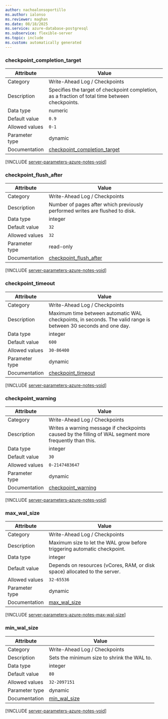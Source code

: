 ```yaml
---
author: nachoalonsoportillo
ms.author: ialonso
ms.reviewer: maghan
ms.date: 08/18/2025
ms.service: azure-database-postgresql
ms.subservice: flexible-server
ms.topic: include
ms.custom: automatically generated
---
```

### checkpoint_completion_target

| Attribute | Value |
| --- | --- |
| Category | Write-Ahead Log / Checkpoints |
| Description | Specifies the target of checkpoint completion, as a fraction of total time between checkpoints. |
| Data type | numeric |
| Default value | `0.9` |
| Allowed values | `0-1` |
| Parameter type | dynamic |
| Documentation | [checkpoint_completion_target](https://www.postgresql.org/docs/13/runtime-config-wal.html#GUC-CHECKPOINT-COMPLETION-TARGET) |


[!INCLUDE [server-parameters-azure-notes-void](./server-parameters-azure-notes-void.md)]



### checkpoint_flush_after

| Attribute | Value |
| --- | --- |
| Category | Write-Ahead Log / Checkpoints |
| Description | Number of pages after which previously performed writes are flushed to disk. |
| Data type | integer |
| Default value | `32` |
| Allowed values | `32` |
| Parameter type | read-only |
| Documentation | [checkpoint_flush_after](https://www.postgresql.org/docs/13/runtime-config-wal.html#GUC-CHECKPOINT-FLUSH-AFTER) |


[!INCLUDE [server-parameters-azure-notes-void](./server-parameters-azure-notes-void.md)]



### checkpoint_timeout

| Attribute | Value |
| --- | --- |
| Category | Write-Ahead Log / Checkpoints |
| Description | Maximum time between automatic WAL checkpoints, in seconds. The valid range is between 30 seconds and one day. |
| Data type | integer |
| Default value | `600` |
| Allowed values | `30-86400` |
| Parameter type | dynamic |
| Documentation | [checkpoint_timeout](https://www.postgresql.org/docs/13/runtime-config-wal.html#GUC-CHECKPOINT-TIMEOUT) |


[!INCLUDE [server-parameters-azure-notes-void](./server-parameters-azure-notes-void.md)]



### checkpoint_warning

| Attribute | Value |
| --- | --- |
| Category | Write-Ahead Log / Checkpoints |
| Description | Writes a warning message if checkpoints caused by the filling of WAL segment more frequently than this. |
| Data type | integer |
| Default value | `30` |
| Allowed values | `0-2147483647` |
| Parameter type | dynamic |
| Documentation | [checkpoint_warning](https://www.postgresql.org/docs/13/runtime-config-wal.html#GUC-CHECKPOINT-WARNING) |


[!INCLUDE [server-parameters-azure-notes-void](./server-parameters-azure-notes-void.md)]



### max_wal_size

| Attribute | Value |
| --- | --- |
| Category | Write-Ahead Log / Checkpoints |
| Description | Maximum size to let the WAL grow before triggering automatic checkpoint. |
| Data type | integer |
| Default value | Depends on resources (vCores, RAM, or disk space) allocated to the server. |
| Allowed values | `32-65536` |
| Parameter type | dynamic |
| Documentation | [max_wal_size](https://www.postgresql.org/docs/13/runtime-config-wal.html#GUC-MAX-WAL-SIZE) |


[!INCLUDE [server-parameters-azure-notes-max-wal-size](./server-parameters-azure-notes-max-wal-size.md)]



### min_wal_size

| Attribute | Value |
| --- | --- |
| Category | Write-Ahead Log / Checkpoints |
| Description | Sets the minimum size to shrink the WAL to. |
| Data type | integer |
| Default value | `80` |
| Allowed values | `32-2097151` |
| Parameter type | dynamic |
| Documentation | [min_wal_size](https://www.postgresql.org/docs/13/runtime-config-wal.html#GUC-MIN-WAL-SIZE) |


[!INCLUDE [server-parameters-azure-notes-void](./server-parameters-azure-notes-void.md)]



